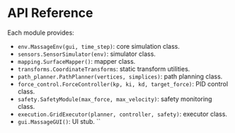 # API Reference

Each module provides:

- `env.MassageEnv(gui, time_step)`: core simulation class.
- `sensors.SensorSimulator(env)`: simulator class.
- `mapping.SurfaceMapper()`: mapper class.
- `transforms.CoordinateTransforms`: static transform utilities.
- `path_planner.PathPlanner(vertices, simplices)`: path planning class.
- `force_control.ForceController(kp, ki, kd, target_force)`: PID control class.
- `safety.SafetyModule(max_force, max_velocity)`: safety monitoring class.
- `execution.GridExecutor(planner, controller, safety)`: executor class.
- `gui.MassageGUI()`: UI stub.
``